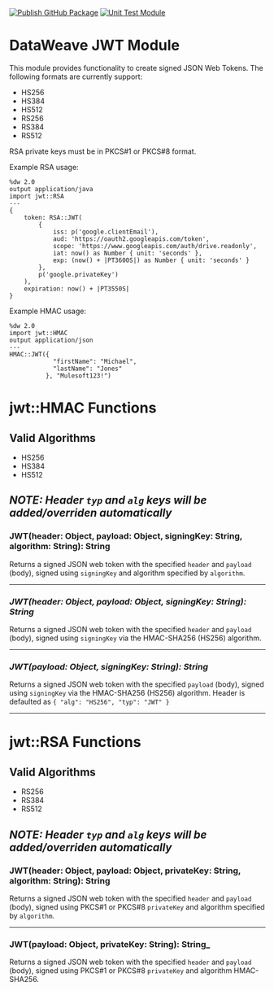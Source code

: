 [![Publish GitHub Package](https://github.com/mulesoft-consulting/jwt-dw-module/actions/workflows/master.yaml/badge.svg)](https://github.com/mulesoft-consulting/jwt-dw-module/actions/workflows/master.yaml) [![Unit Test Module](https://github.com/mulesoft-consulting/jwt-dw-module/actions/workflows/develop.yml/badge.svg)](https://github.com/mulesoft-consulting/jwt-dw-module/actions/workflows/develop.yml)

# DataWeave JWT Module

This module provides functionality to create signed JSON Web Tokens. The following formats are currently support:

* HS256
* HS384
* HS512
* RS256
* RS384
* RS512

RSA private keys must be in PKCS#1 or PKCS#8 format.

Example RSA usage:

```dataweave
%dw 2.0
output application/java
import jwt::RSA
---
{
	token: RSA::JWT(
		{
			iss: p('google.clientEmail'),
			aud: 'https://oauth2.googleapis.com/token',
			scope: 'https://www.googleapis.com/auth/drive.readonly',
			iat: now() as Number { unit: 'seconds' },
			exp: (now() + |PT3600S|) as Number { unit: 'seconds' }
		},
		p('google.privateKey')
	),
	expiration: now() + |PT3550S|
}
```

Example HMAC usage:

```dataweave
%dw 2.0
import jwt::HMAC
output application/json
---
HMAC::JWT({
            "firstName": "Michael",
            "lastName": "Jones"
          }, "Mulesoft123!")
```

# jwt::HMAC Functions

## Valid Algorithms

- HS256
- HS384
- HS512

## *NOTE: Header `typ` and `alg` keys will be added/overriden automatically* 

### JWT(header: Object, payload: Object, signingKey: String, algorithm: String): String

Returns a signed JSON web token with the specified `header` and `payload` (body), signed using `signingKey` and algorithm specified by `algorithm`.
__________________________________________

### _JWT(header: Object, payload: Object, signingKey: String): String_

Returns a signed JSON web token with the specified `header` and `payload` (body), signed using `signingKey` via the HMAC-SHA256 (HS256) algorithm.
__________________________________________

### _JWT(payload: Object, signingKey: String): String_

Returns a signed JSON web token with the specified `payload` (body), signed using `signingKey` via the HMAC-SHA256 (HS256) algorithm. Header is defaulted as `{ "alg": "HS256", "typ": "JWT" }`
__________________________________________

# jwt::RSA Functions

## Valid Algorithms

- RS256
- RS384
- RS512

## *NOTE: Header `typ` and `alg` keys will be added/overriden automatically* 


### JWT(header: Object, payload: Object, privateKey: String, algorithm: String): String

Returns a signed JSON web token with the specified `header` and `payload` (body), signed using PKCS#1 or PKCS#8 `privateKey` and algorithm specified by `algorithm`.
__________________________________________

### JWT(payload: Object, privateKey: String): String_

Returns a signed JSON web token with the specified `header` and `payload` (body), signed using PKCS#1 or PKCS#8 `privateKey` and algorithm HMAC-SHA256.
